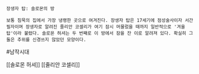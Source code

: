 
```
장생자 탑: 솔로몬의 방

보통 침묵의 집에서 가장 냉랭한 곳으로 여겨진다. 장생자 탑은 17세기에 점성술사이자 서간 필자이며 장생자로 알려진 줄리안 코셀리가 여기 잠시 머물렀을 때까지 일반적으로 '겨울 탑'이라 불렸다. 솔로몬 허셔는 두 번째로 이 방에서 잠을 잔 이로 알려져 있다. 확실히 그 둘은 추위를 신경쓰지 않았던 모양이다.

```

#남작시대 

[[솔로몬 허셔]]
[[줄리안 코셀리]]
